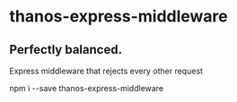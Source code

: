# thanos-express-middleware
## Perfectly balanced.

Express middleware that rejects every other request

npm i --save thanos-express-middleware 
